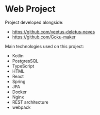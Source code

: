 # Web Project

Project developed alongside:
- https://github.com/yeetus-deletus-neves
- https://github.com/Goku-maker

Main technologies used on this project:
- Kotlin
- PostgresSQL
- TypeScript
- HTML
- React
- Spring
- JPA
- Docker
- Nginx
- REST architecture
- webpack